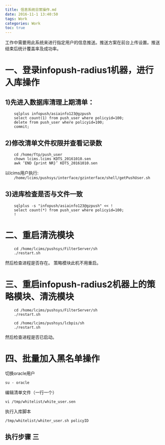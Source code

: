 ```yaml
---
title: 信息系统日常操作.md
date: 2016-11-1 13:40:50
tags: Work
categories: Work
toc: true
---
```

工作中需要用此系统来进行指定用户的信息推送。推送方案在前台上传设置。推送结束后统计覆盖率及成功率。
<!--more-->
# 一、登录infopush-radius1机器，进行入库操作
## 1)先进入数据库清理上期清单：
```
    sqlplus infopush/asiainfo123@gzpush
    select count(1) from push_user where policyid=100;
    delete from push_user where policyid=100;
    commit;
```

## 2)修改清单文件权限并查看记录数
```
    cd /home/ftp/push_user
    chown lcims.lcims KDTS_20161010.sen
    awk ‘END {print NR}’ KDTS_20161010.sen
```
以lcims用户执行:   
`    /home/lcims/pushsys/interface/gzinterface/shell/getPushUser.sh`
## 3)进库检查是否与文件一致
```
    sqlplus -s "infopush/asiainfo123@gzpush" << !
    select count(*) from push_user where policyid=100;
    !
```
# 二、重启清洗模块
```
    cd /home/lcims/pushsys/FilterServer/sh
    ./restart.sh
```
然后检查进程是否存在。
策略模块此机不用重启。
# 三、重启infopush-radius2机器上的策略模块、清洗模块
```
    cd /home/lcims/pushsys/FilterServer/sh
    ./restart.sh

    cd /home/lcims/pushsys/lcbpis/sh
    ./restart.sh
```
然后检查进程是否已启动。
# 四、批量加入黑名单操作
切换oracle用户  

    su - oracle
编辑清单文件（一行一个）  

    vi /tmp/whitelist/white_user.sen
执行入库脚本  

    /tmp/whitelist/whiter_user.sh policyID
## 执行步骤 三

